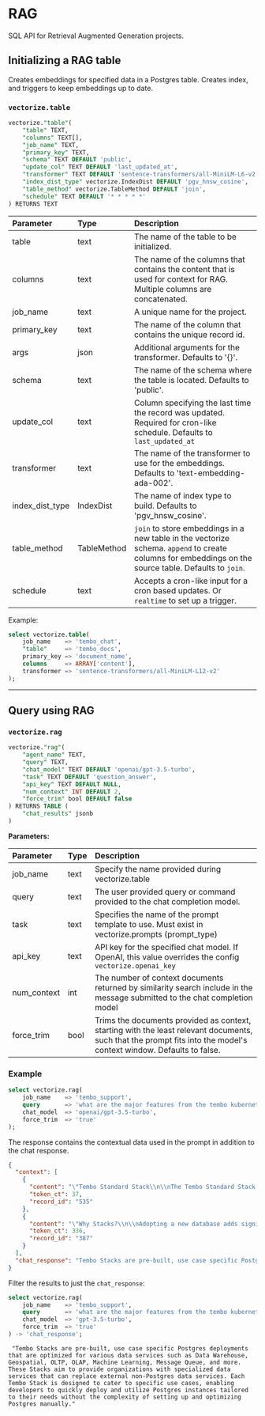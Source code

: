 # RAG

SQL API for Retrieval Augmented Generation projects.

## Initializing a RAG table

Creates embeddings for specified data in a Postgres table. Creates index, and triggers to keep embeddings up to date.

### `vectorize.table`


```sql
vectorize."table"(
    "table" TEXT,
    "columns" TEXT[],
    "job_name" TEXT,
    "primary_key" TEXT,
    "schema" TEXT DEFAULT 'public',
    "update_col" TEXT DEFAULT 'last_updated_at',
    "transformer" TEXT DEFAULT 'sentence-transformers/all-MiniLM-L6-v2',
    "index_dist_type" vectorize.IndexDist DEFAULT 'pgv_hnsw_cosine',
    "table_method" vectorize.TableMethod DEFAULT 'join',
    "schedule" TEXT DEFAULT '* * * * *'
) RETURNS TEXT
```

| Parameter      | Type | Description     |
| :---        |    :----   |          :--- |
| table | text | The name of the table to be initialized. |
| columns | text | The name of the columns that contains the content that is used for context for RAG. Multiple columns are concatenated. |
| job_name | text | A unique name for the project. |
| primary_key | text | The name of the column that contains the unique record id. |
| args | json | Additional arguments for the transformer. Defaults to '{}'. |
| schema | text | The name of the schema where the table is located. Defaults to 'public'. |
| update_col | text | Column specifying the last time the record was updated. Required for cron-like schedule. Defaults to `last_updated_at` |
| transformer | text | The name of the transformer to use for the embeddings. Defaults to 'text-embedding-ada-002'. |
| index_dist_type | IndexDist | The name of index type to build. Defaults to 'pgv_hnsw_cosine'. |
| table_method | TableMethod | `join` to store embeddings in a new table in the vectorize schema. `append` to create columns for embeddings on the source table. Defaults to `join`. |
| schedule | text | Accepts a cron-like input for a cron based updates. Or `realtime` to set up a trigger. |

Example:

```sql
select vectorize.table(
    job_name    => 'tembo_chat',
    "table"     => 'tembo_docs',
    primary_key => 'document_name',
    columns     => ARRAY['content'],
    transformer => 'sentence-transformers/all-MiniLM-L12-v2'
);
```

---

## Query using RAG

### `vectorize.rag`

```sql
vectorize."rag"(
    "agent_name" TEXT,
    "query" TEXT,
    "chat_model" TEXT DEFAULT 'openai/gpt-3.5-turbo',
    "task" TEXT DEFAULT 'question_answer',
    "api_key" TEXT DEFAULT NULL,
    "num_context" INT DEFAULT 2,
    "force_trim" bool DEFAULT false
) RETURNS TABLE (
    "chat_results" jsonb
)
```

**Parameters:**

| Parameter      | Type | Description     |
| :---        |    :----   |          :--- |
| job_name | text | Specify the name provided during vectorize.table |
| query | text | The user provided query or command provided to the chat completion model.  |
| task | text | Specifies the name of the prompt template to use. Must exist in vectorize.prompts (prompt_type) |
| api_key | text | API key for the specified chat model. If OpenAI, this value overrides the config `vectorize.openai_key` |
| num_context | int | The number of context documents returned by similarity search include in the message submitted to the chat completion model |
| force_trim | bool | Trims the documents provided as context, starting with the least relevant documents, such that the prompt fits into the model's context window. Defaults to false. |

### Example

```sql
select vectorize.rag(
    job_name    => 'tembo_support',
    query       => 'what are the major features from the tembo kubernetes operator?',
    chat_model  => 'openai/gpt-3.5-turbo',
    force_trim  => 'true'
);
```

The response contains the contextual data used in the prompt in addition to the chat response.

```json
{
  "context": [
    {
      "content": "\"Tembo Standard Stack\\n\\nThe Tembo Standard Stack is a tuned Postgres instance balance for general purpose computing. You have full control over compute, configuration, and extension installation.\"",
      "token_ct": 37,
      "record_id": "535"
    },
    {
      "content": "\"Why Stacks?\\n\\nAdopting a new database adds significant complexity and costs to an engineering organization. Organizations spend a huge amount of time evaluating, benchmarking or migrating databases and setting upcomplicated pipelines keeping those databases in sync.\\n\\nMost of these use cases can be served by Postgres, thanks to its stability, feature completeness and extensibility. However, optimizing Postgres for each use case is a non-trivial task and requires domain expertise, use case understanding and deep Postgres expertise, making it hard for most developers to adopt this.\\n\\nTembo Stacks solve that problem by providing pre-built, use case optimized Postgres deployments.\\n\\nA tembo stack is a pre-built, use case specific Postgres deployment which enables you to quickly deploy specialized data services that can replace external, non-Postgres data services. They help you avoid the pains associated with adopting, operationalizing, optimizing and managing new databases.\\n\\n|Name|Replacement for|\\n|----|---------------|\\n|Data Warehouse| Snowflake, Bigquery |\\n|Geospatial| ESRI, Oracle |\\n|OLTP| Amazon RDS |\\n|OLAP| Snowflake, Bigquery |\\n|Machine Learning| MindsDB |\\n|Message Queue| Amazon SQS, RabbitMQ, Redis |\\n|Mongo Alternative on Postgres| MongoDB |\\n|RAG| LangChain |\\n|Standard| Amazon RDS |\\n|Vector DB| Pinecone, Weaviate |\\n\\nWe are actively working on additional Stacks. Check out the Tembo Roadmap and upvote the stacks you''d like to see next.\"",
      "token_ct": 336,
      "record_id": "387"
    }
  ],
  "chat_response": "Tembo Stacks are pre-built, use case specific Postgres deployments that are optimized for various data services such as Data Warehouse, Geospatial, OLTP, OLAP, Machine Learning, Message Queue, and more. These Stacks aim to provide organizations with specialized data services that can replace external non-Postgres data services. Each Tembo Stack is designed to cater to specific use cases, enabling developers to quickly deploy and utilize Postgres instances tailored to their needs without the complexity of setting up and optimizing Postgres manually."
}
```

Filter the results to just the `chat_response`:

```sql
select vectorize.rag(
    job_name    => 'tembo_support',
    query       => 'what are the major features from the tembo kubernetes operator?',
    chat_model  => 'gpt-3.5-turbo',
    force_trim  => 'true'
) -> 'chat_response';
```

```text
 "Tembo Stacks are pre-built, use case specific Postgres deployments that are optimized for various data services such as Data Warehouse, Geospatial, OLTP, OLAP, Machine Learning, Message Queue, and more. These Stacks aim to provide organizations with specialized data services that can replace external non-Postgres data services. Each Tembo Stack is designed to cater to specific use cases, enabling developers to quickly deploy and utilize Postgres instances tailored to their needs without the complexity of setting up and optimizing Postgres manually."
```

